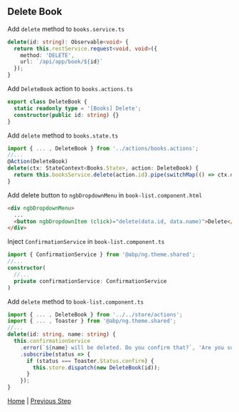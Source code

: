 ## Delete Book

Add `delete` method to `books.service.ts`

```typescript
delete(id: string): Observable<void> {
  return this.restService.request<void, void>({
    method: 'DELETE',
    url: `/api/app/book/${id}`
  });
}
```

Add `DeleteBook` action to `books.actions.ts`

```typescript
export class DeleteBook {
  static readonly type = '[Books] Delete';
  constructor(public id: string) {}
}
```

Add `delete` method to `books.state.ts`

```typescript
import { ... , DeleteBook } from '../actions/books.actions';
//...
@Action(DeleteBook)
delete(ctx: StateContext<Books.State>, action: DeleteBook) {
  return this.booksService.delete(action.id).pipe(switchMap(() => ctx.dispatch(new GetBooks())));
}
```

Add delete button to `ngbDropdownMenu` in `book-list.component.html`

```html
<div ngbDropdownMenu>
  ...
  <button ngbDropdownItem (click)="delete(data.id, data.name)">Delete</button>
</div>
```

Inject `ConfirmationService` in `book-list.component.ts`

```typescript
import { ConfirmationService } from '@abp/ng.theme.shared';
//...
constructor(
  //...
  private confirmationService: ConfirmationService
)
```

Add `delete` method to `book-list.component.ts`

```typescript
import { ... , DeleteBook } from '../../store/actions';
import { ... , Toaster } from '@abp/ng.theme.shared';
//...
delete(id: string, name: string) {
  this.confirmationService
    .error(`${name} will be deleted. Do you confirm that?`, 'Are you sure?')
    .subscribe(status => {
      if (status === Toaster.Status.confirm) {
        this.store.dispatch(new DeleteBook(id));
      }
    });
}
```

[Home](./../../../README.md) | [Previous Step](StepByStep/../../Step9/Step9.md)

